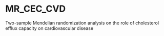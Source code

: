 # MR_CEC_CVD
Two-sample Mendelian randomization analysis on the role of cholesterol efflux capacity on cardiovascular disease
